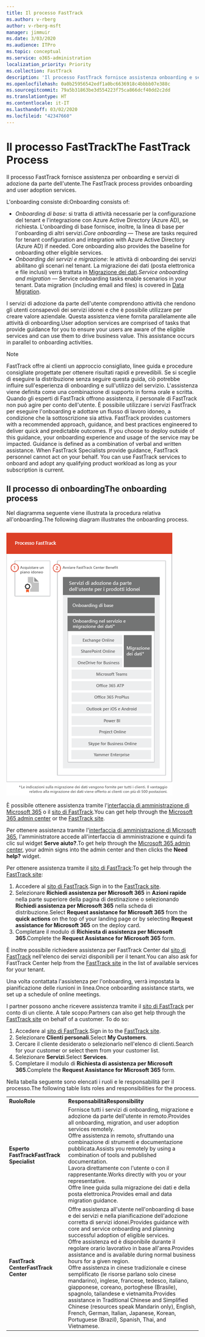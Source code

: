 ```yaml
---
title: Il processo FastTrack
ms.author: v-rberg
author: v-rberg-msft
manager: jimmuir
ms.date: 3/03/2020
ms.audience: ITPro
ms.topic: conceptual
ms.service: o365-administration
localization_priority: Priority
ms.collection: FastTrack
description: 'Il processo FastTrack fornisce assistenza onboarding e servizi di adozione da parte dell’utente. '
ms.openlocfilehash: 0a0b25956542edf1a0bc6636918c4bbbb07e388c
ms.sourcegitcommit: 79a5b31863be3d554223f75ca866dcf40dd2c2dd
ms.translationtype: HT
ms.contentlocale: it-IT
ms.lasthandoff: 03/02/2020
ms.locfileid: "42347660"
---
```

# <a name="the-fasttrack-process"></a><span data-ttu-id="deaf7-103">Il processo FastTrack</span><span class="sxs-lookup"><span data-stu-id="deaf7-103">The FastTrack Process</span></span>

<span data-ttu-id="deaf7-104">Il processo FastTrack fornisce assistenza per onboarding e servizi di adozione da parte dell'utente.</span><span class="sxs-lookup"><span data-stu-id="deaf7-104">The FastTrack process provides onboarding and user adoption services.</span></span> 
  
<span data-ttu-id="deaf7-105">L'onboarding consiste di:</span><span class="sxs-lookup"><span data-stu-id="deaf7-105">Onboarding consists of:</span></span>
  
- <span data-ttu-id="deaf7-p101">*Onboarding di base*: si tratta di attività necessarie per la configurazione del tenant e l'integrazione con Azure Active Directory (Azure AD), se richiesta. L'onboarding di base fornisce, inoltre, la linea di base per l'onboarding di altri servizi.</span><span class="sxs-lookup"><span data-stu-id="deaf7-p101">*Core onboarding* — These are tasks required for tenant configuration and integration with Azure Active Directory (Azure AD) if needed. Core onboarding also provides the baseline for onboarding other eligible services.</span></span> 
- <span data-ttu-id="deaf7-p102">*Onboarding dei servizi e migrazione*: le attività di onboarding dei servizi abilitano gli scenari nel tenant. La migrazione dei dati (posta elettronica e file inclusi) verrà trattata in [Migrazione dei dati](O365-data-migration.md).</span><span class="sxs-lookup"><span data-stu-id="deaf7-p102">*Service onboarding and migration* — Service onboarding tasks enable scenarios in your tenant. Data migration (including email and files) is covered in [Data Migration](O365-data-migration.md).</span></span> 
    
<span data-ttu-id="deaf7-p103">I servizi di adozione da parte dell'utente comprendono attività che rendono gli utenti consapevoli dei servizi idonei e che è possibile utilizzare per creare valore aziendale. Questa assistenza viene fornita parallelamente alle attività di onboarding.</span><span class="sxs-lookup"><span data-stu-id="deaf7-p103">User adoption services are comprised of tasks that provide guidance for you to ensure your users are aware of the eligible services and can use them to drive business value. This assistance occurs in parallel to onboarding activities.</span></span>
  
> [!NOTE]
> <span data-ttu-id="deaf7-p104">FastTrack offre ai clienti un approccio consigliato, linee guida e procedure consigliate progettate per ottenere risultati rapidi e prevedibili. Se si sceglie di eseguire la distribuzione senza seguire questa guida, ciò potrebbe influire sull'esperienza di onboarding e sull'utilizzo del servizio. L'assistenza viene definita come una combinazione di supporto in forma orale e scritta. Quando gli esperti di FastTrack offrono assistenza, il personale di FastTrack non può agire per conto dell'utente. È possibile utilizzare i servizi FastTrack per eseguire l'onboarding e adottare un flusso di lavoro idoneo, a condizione che la sottoscrizione sia attiva. </span><span class="sxs-lookup"><span data-stu-id="deaf7-p104">FastTrack provides customers with a recommended approach, guidance, and best practices engineered to deliver quick and predictable outcomes. If you choose to deploy outside of this guidance, your onboarding experience and usage of the service may be impacted. Guidance is defined as a combination of verbal and written assistance. When FastTrack Specialists provide guidance, FastTrack personnel cannot act on your behalf. You can use FastTrack services to onboard and adopt any qualifying product workload as long as your subscription is current.</span></span> 
  
## <a name="the-onboarding-process"></a><span data-ttu-id="deaf7-117">Il processo di onboarding</span><span class="sxs-lookup"><span data-stu-id="deaf7-117">The onboarding process</span></span>

<span data-ttu-id="deaf7-118">Nel diagramma seguente viene illustrata la procedura relativa all'onboarding.</span><span class="sxs-lookup"><span data-stu-id="deaf7-118">The following diagram illustrates the onboarding process.</span></span>
  
![Sequenza temporale per l'uso del vantaggio dell'onboarding](media/O365-Onboarding-Timeline.png)
  
<span data-ttu-id="deaf7-120">È possibile ottenere assistenza tramite l'[interfaccia di amministrazione di Microsoft 365](https://go.microsoft.com/fwlink/?linkid=2032704) o il [sito di FastTrack](https://go.microsoft.com/fwlink/?linkid=780698).</span><span class="sxs-lookup"><span data-stu-id="deaf7-120">You can get help through the [Microsoft 365 admin center](https://go.microsoft.com/fwlink/?linkid=2032704) or the [FastTrack site](https://go.microsoft.com/fwlink/?linkid=780698).</span></span> 

<span data-ttu-id="deaf7-121">Per ottenere assistenza tramite l'[interfaccia di amministrazione di Microsoft 365](https://go.microsoft.com/fwlink/?linkid=2032704), l'amministratore accede all'interfaccia di amministrazione e quindi fa clic sul widget **Serve aiuto?**.</span><span class="sxs-lookup"><span data-stu-id="deaf7-121">To get help through the [Microsoft 365 admin center](https://go.microsoft.com/fwlink/?linkid=2032704), your admin signs into the admin center and then clicks the **Need help?** widget.</span></span> 

<span data-ttu-id="deaf7-122">Per ottenere assistenza tramite il [sito di FastTrack](https://go.microsoft.com/fwlink/?linkid=780698):</span><span class="sxs-lookup"><span data-stu-id="deaf7-122">To get help through the [FastTrack site](https://go.microsoft.com/fwlink/?linkid=780698):</span></span> 
1.  <span data-ttu-id="deaf7-123">Accedere al [sito di FastTrack](https://go.microsoft.com/fwlink/?linkid=780698).</span><span class="sxs-lookup"><span data-stu-id="deaf7-123">Sign in to the [FastTrack site](https://go.microsoft.com/fwlink/?linkid=780698).</span></span> 
2.  <span data-ttu-id="deaf7-124">Selezionare **Richiedi assistenza per Microsoft 365** in **Azioni rapide** nella parte superiore della pagina di destinazione o selezionando **Richiedi assistenza per Microsoft 365** nella scheda di distribuzione.</span><span class="sxs-lookup"><span data-stu-id="deaf7-124">Select **Request assistance for Microsoft 365** from the **quick actions** on the top of your landing page or by selecting **Request assistance for Microsoft 365** on the deploy card.</span></span>
3.  <span data-ttu-id="deaf7-125">Completare il modulo di **Richiesta di assistenza per Microsoft 365**.</span><span class="sxs-lookup"><span data-stu-id="deaf7-125">Complete the **Request Assistance for Microsoft 365** form.</span></span> 
  
 <span data-ttu-id="deaf7-126">È inoltre possibile richiedere assistenza per FastTrack Center dal [sito di FastTrack](https://go.microsoft.com/fwlink/?linkid=780698) nell'elenco dei servizi disponibili per il tenant.</span><span class="sxs-lookup"><span data-stu-id="deaf7-126">You can also ask for FastTrack Center help from the [FastTrack site](https://go.microsoft.com/fwlink/?linkid=780698) in the list of available services for your tenant.</span></span> 
    
 <span data-ttu-id="deaf7-127">Una volta contattata l'assistenza per l'onboarding, verrà impostata la pianificazione delle riunioni in linea.</span><span class="sxs-lookup"><span data-stu-id="deaf7-127">Once onboarding assistance starts, we set up a schedule of online meetings.</span></span>
    
<span data-ttu-id="deaf7-p105">I partner possono anche ricevere assistenza tramite il [sito di FastTrack](https://go.microsoft.com/fwlink/?linkid=780698) per conto di un cliente. A tale scopo:</span><span class="sxs-lookup"><span data-stu-id="deaf7-p105">Partners can also get help through the [FastTrack site](https://go.microsoft.com/fwlink/?linkid=780698) on behalf of a customer. To do so:</span></span>
1.  <span data-ttu-id="deaf7-130">Accedere al [sito di FastTrack](https://go.microsoft.com/fwlink/?linkid=780698).</span><span class="sxs-lookup"><span data-stu-id="deaf7-130">Sign in to the [FastTrack site](https://go.microsoft.com/fwlink/?linkid=780698).</span></span> 
2.  <span data-ttu-id="deaf7-131">Selezionare **Clienti personali**.</span><span class="sxs-lookup"><span data-stu-id="deaf7-131">Select **My Customers**.</span></span>
3.  <span data-ttu-id="deaf7-132">Cercare il cliente desiderato o selezionarlo nell'elenco di clienti.</span><span class="sxs-lookup"><span data-stu-id="deaf7-132">Search for your customer or select them from your customer list.</span></span>
4.  <span data-ttu-id="deaf7-133">Selezionare **Servizi**.</span><span class="sxs-lookup"><span data-stu-id="deaf7-133">Select **Services**.</span></span>
5.  <span data-ttu-id="deaf7-134">Completare il modulo di **Richiesta di assistenza per Microsoft 365**.</span><span class="sxs-lookup"><span data-stu-id="deaf7-134">Complete the **Request Assistance for Microsoft 365** form.</span></span> 

<span data-ttu-id="deaf7-135">Nella tabella seguente sono elencati i ruoli e le responsabilità per il processo.</span><span class="sxs-lookup"><span data-stu-id="deaf7-135">The following table lists roles and responsibilities for the process.</span></span>
    
|||
|:-----|:-----|
|<span data-ttu-id="deaf7-136">**Ruolo**</span><span class="sxs-lookup"><span data-stu-id="deaf7-136">**Role**</span></span> <br/> |<span data-ttu-id="deaf7-137">**Responsabilità**</span><span class="sxs-lookup"><span data-stu-id="deaf7-137">**Responsibility**</span></span> <br/> |
|<span data-ttu-id="deaf7-138">**Esperto FastTrack**</span><span class="sxs-lookup"><span data-stu-id="deaf7-138">**FastTrack Specialist**</span></span> <br/> |<span data-ttu-id="deaf7-139">Fornisce tutti i servizi di onboarding, migrazione e adozione da parte dell'utente in remoto.</span><span class="sxs-lookup"><span data-stu-id="deaf7-139">Provides all onboarding, migration, and user adoption services remotely.</span></span>  <br/> <span data-ttu-id="deaf7-140">Offre assistenza in remoto, sfruttando una combinazione di strumenti e documentazione pubblicata.</span><span class="sxs-lookup"><span data-stu-id="deaf7-140">Assists you remotely by using a combination of tools and published documentation.</span></span> <br/> <span data-ttu-id="deaf7-141">Lavora direttamente con l'utente o con il rappresentante.</span><span class="sxs-lookup"><span data-stu-id="deaf7-141">Works directly with you or your representative.</span></span> <br/> <span data-ttu-id="deaf7-142">Offre linee guida sulla migrazione dei dati e della posta elettronica.</span><span class="sxs-lookup"><span data-stu-id="deaf7-142">Provides email and data migration guidance.</span></span>|
|<span data-ttu-id="deaf7-143">**FastTrack Center**</span><span class="sxs-lookup"><span data-stu-id="deaf7-143">**FastTrack Center**</span></span>  <br/> |<span data-ttu-id="deaf7-144">Offre assistenza all'utente nell'onboarding di base e dei servizi e nella pianificazione dell'adozione corretta di servizi idonei.</span><span class="sxs-lookup"><span data-stu-id="deaf7-144">Provides guidance with core and service onboarding and planning successful adoption of eligible services.</span></span>  <br/> <span data-ttu-id="deaf7-145">Offre assistenza ed è disponibile durante il regolare orario lavorativo in base all'area.</span><span class="sxs-lookup"><span data-stu-id="deaf7-145">Provides assistance and is available during normal business hours for a given region.</span></span> <br/> <span data-ttu-id="deaf7-146">Offre assistenza in cinese tradizionale e cinese semplificato (le risorse parlano solo cinese mandarino), inglese, francese, tedesco, italiano, giapponese, coreano, portoghese (Brasile), spagnolo, tailandese e vietnamita.</span><span class="sxs-lookup"><span data-stu-id="deaf7-146">Provides assistance in Traditional Chinese and Simplified Chinese (resources speak Mandarin only), English, French, German, Italian, Japanese, Korean, Portuguese (Brazil), Spanish, Thai, and Vietnamese.</span></span>|


  

